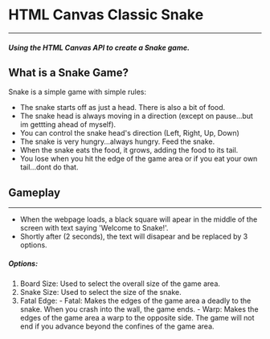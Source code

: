 # HTML Canvas Classic Snake

---

##### Using the HTML Canvas API to create a Snake game.
## What is a Snake Game?
Snake is a simple game with simple rules:
- The snake starts off as just a head. There is also a bit of food.
- The snake head is always moving in a direction (except on pause...but im gettting ahead of myself).
- You can control the snake head's direction (Left, Right, Up, Down)
- The snake is very hungry...always hungry. Feed the snake.
- When the snake eats the food, it grows, adding the food to its tail.
- You lose when you hit the edge of the game area or if you eat your own tail...dont do that.

## Gameplay

---

- When the webpage loads, a black square will apear in the middle of the screen with text saying 'Welcome to Snake!'.
- Shortly after (2 seconds), the text will disapear and be replaced by 3 options.
##### Options:
1. Board Size: Used to select the overall size of the game area.
3. Snake Size: Used to select the size of the snake.
4. Fatal Edge: 
							- Fatal: Makes the edges of the game area a deadly to the snake. When you crash into the wall, the game ends.
   						- Warp: Makes the edges of the game area a warp to the opposite side. The game will not end if you advance beyond the confines of the game area.






